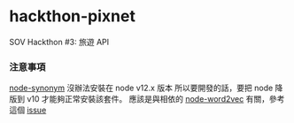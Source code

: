 # hackthon-pixnet
SOV Hackthon #3: 旅遊 API

### 注意事項
[node-synonym](https://github.com/Samurais/node-synonyms) 沒辦法安裝在 node v12.x 版本
所以要開發的話，要把 node 降版到 v10 才能夠正常安裝該套件。
應該是與相依的 [node-word2vec](https://github.com/chatopera/node-word2vec) 有關，參考這個 [issue](https://github.com/chatopera/node-word2vec/issues/3)
